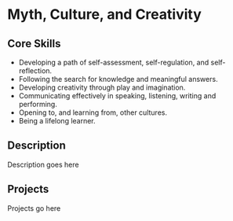 Myth, Culture, and Creativity
=============================

Core Skills
-----------

* Developing a path of self-assessment, self-regulation, and self-reflection.
* Following the search for knowledge and meaningful answers.
* Developing creativity through play and imagination.
* Communicating effectively in speaking, listening, writing and performing.
* Opening to, and learning from, other cultures.
* Being a lifelong learner.


Description
-----------

Description goes here

Projects
--------

Projects go here

